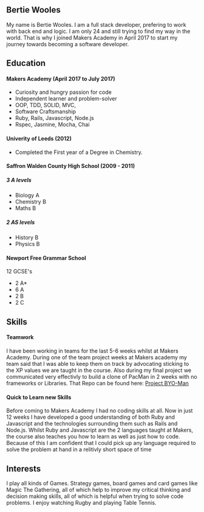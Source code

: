 ## Bertie Wooles

My name is Bertie Wooles. I am a full stack developer, prefering to work with back end and logic.
I am only 24 and still trying to find my way in the world. That is why I joined Makers Academy in April 2017 to start my journey towards becoming a software developer.

## Education

#### Makers Academy (April 2017 to July 2017)

- Curiosity and hungry passion for code
- Independent learner and problem-solver
- OOP, TDD, SOLID, MVC,
- Software Craftsmanship
- Ruby, Rails, Javascript, Node.js
- Rspec, Jasmine, Mocha, Chai

#### Univerity of Leeds (2012)

- Completed the First year of a Degree in Chemistry.

#### Saffron Walden County High School (2009 - 2011)
##### 3 A levels
- Biology A 
- Chemistry B
- Maths B
##### 2 AS levels
- History B
- Physics B

#### Newport Free Grammar School 
12 GCSE's 
- 2 A* 
- 6 A
- 2 B
- 2 C

## Skills

#### Teamwork

I have been working in teams for the last 5-6 weeks whilst at Makers Academy. During one of the team project weeks at Makers academy my team said that I was able to keep them on track by advocating sticking to the XP values we are taught in the course. Also during my final project we communicated very effectivly to build a clone of PacMan in 2 weeks with no frameworks or Libraries. That Repo can be found here: [Project BYO-Man](https://github.com/BertZZ/project_byoman)


#### Quick to Learn new Skills
Before coming to Makers Academy I had no coding skills at all. Now in just 12 weeks I have developed a good understanding of both Ruby and Javascript and the technologies surrounding them such as Rails and Node.js. Whilst Ruby and Javascript are the 2 languages taught at Makers, the course also teaches you how to learn as well as just how to code. Because of this I am confident that I could pick up any language required to solve the problem at hand in a relitivly short space of time


## Interests
I play all kinds of Games. Strategy games, board games and card games like Magic The Gathering, all of which help to improve my critical thinking and decision making skills, all of which is helpful when trying to solve code problems. I enjoy watching Rugby and playing Table Tennis.
